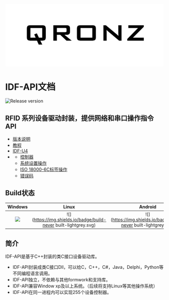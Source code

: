 ![](/assets/QRONZ-logo.png)

# IDF-API文档

![Release version](https://img.shields.io/badge/release-v1.0.0-blue.svg)

## RFID 系列设备驱动封装，提供网络和串口操作指令API

* [版本说明](/ban-ben-shuo-ming.md)
* [教程](/jiao-cheng.md)
* [IDF-U4](/idf-u4.md)
* * [控制器](/idf-u4/kong-zhi-qi-chuang-jian.md)
  * [系统设置操作](/idf-u4/can-shu-she-zhi.md)
  * [ISO 18000-6C标签操作](/idf-u4/iso-18000-6cbiao-qian-cao-zuo.md)
  * [错误码](/idf-u4/cuo-wu-ma.md)

## Build状态

| Windows | Linux | Android |
| :---: | :---: | :---: |
| ![](https://img.shields.io/badge/build-passing-brightgreen.svg) | ![](https://img.shields.io/badge/build-never built-lightgrey.svg) | ![](https://img.shields.io/badge/build-never built-lightgrey.svg) |

## 简介

IDF-API是基于C++封装的类C接口设备驱动库。

* IDF-API封装成类C接口Dll，可以给C，C++，C\#，Java，Delphi，Python等不同编程语言调用。
* IDF-API独立，不依赖与其他formwork和支持库。
* IDF-API兼容Window xp及以上系统。（后续将支持Linux等其他操作系统）
* IDF-API在同一进程内可以实现255个设备控制器。



